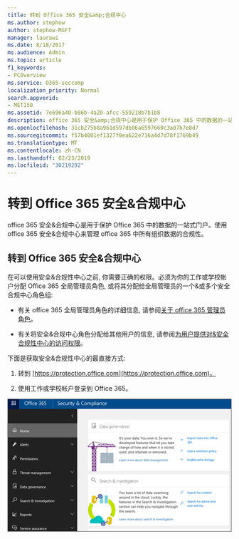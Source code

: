 ```yaml
---
title: 转到 Office 365 安全&amp;合规中心
ms.author: stephow
author: stephow-MSFT
manager: laurawi
ms.date: 8/18/2017
ms.audience: Admin
ms.topic: article
f1_keywords:
- PCOverview
ms.service: O365-seccomp
localization_priority: Normal
search.appverid:
- MET150
ms.assetid: 7e696a40-b86b-4a20-afcc-559218b7b1b8
description: office 365 安全&amp;合规中心是用于保护 Office 365 中的数据的一站式门户。使用 office 365 安全&amp;合规中心来管理 office 365 中所有组织数据的合规性。
ms.openlocfilehash: 31cb275b8a961d597db06a6597660c3a07b7e8d7
ms.sourcegitcommit: f57b4001ef1327f0ea622e716a4d7d78f1769b49
ms.translationtype: MT
ms.contentlocale: zh-CN
ms.lasthandoff: 02/23/2019
ms.locfileid: "30219292"
---
```

# <a name="go-to-the-office-365-security-amp-compliance-center"></a>转到 Office 365 安全&amp;合规中心

office 365 安全&amp;合规中心是用于保护 Office 365 中的数据的一站式门户。使用 office 365 安全&amp;合规中心来管理 office 365 中所有组织数据的合规性。
  
## <a name="go-to-the-office-365-security-amp-compliance-center"></a>转到 Office 365 安全&amp;合规中心

在可以使用安全&amp;合规性中心之前, 你需要正确的权限。必须为你的工作或学校帐户分配 Office 365 全局管理员角色, 或将其分配给全局管理员的一个&amp;或多个安全合规中心角色组:
  
- 有关 office 365 全局管理员角色的详细信息, 请参阅[关于 office 365 管理员角色](https://support.office.com/article/da585eea-f576-4f55-a1e0-87090b6aaa9d)。 
    
- 有关将安全&amp;合规中心角色分配给其他用户的信息, 请参阅[为用户提供对&amp;安全合规性中心的访问权限](grant-access-to-the-security-and-compliance-center.md)。
    
下面是获取安全&amp;合规性中心的最直接方式:
  
1. 转到 [https://protection.office.com](https://protection.office.com)。
    
2. 使用工作或学校帐户登录到 Office 365。
    
![Office 365 安全&amp;合规中心主页](media/f1d35324-ac44-4f59-96a7-b11767b43201.png)
  

